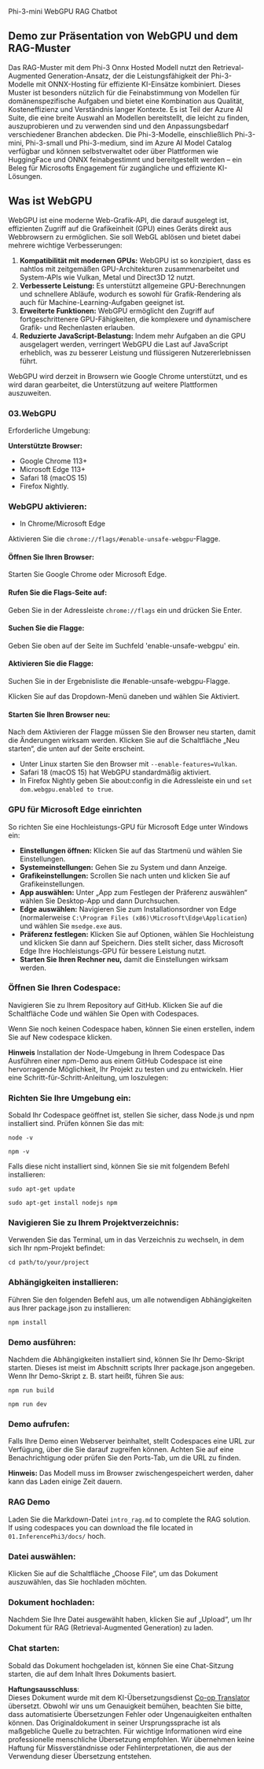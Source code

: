 <!--
CO_OP_TRANSLATOR_METADATA:
{
  "original_hash": "4aac6b8a5dcbbe9a32b47be30340cac2",
  "translation_date": "2025-05-07T10:18:16+00:00",
  "source_file": "code/08.RAG/rag_webgpu_chat/README.md",
  "language_code": "de"
}
-->
Phi-3-mini WebGPU RAG Chatbot

## Demo zur Präsentation von WebGPU und dem RAG-Muster
Das RAG-Muster mit dem Phi-3 Onnx Hosted Modell nutzt den Retrieval-Augmented Generation-Ansatz, der die Leistungsfähigkeit der Phi-3-Modelle mit ONNX-Hosting für effiziente KI-Einsätze kombiniert. Dieses Muster ist besonders nützlich für die Feinabstimmung von Modellen für domänenspezifische Aufgaben und bietet eine Kombination aus Qualität, Kosteneffizienz und Verständnis langer Kontexte. Es ist Teil der Azure AI Suite, die eine breite Auswahl an Modellen bereitstellt, die leicht zu finden, auszuprobieren und zu verwenden sind und den Anpassungsbedarf verschiedener Branchen abdecken. Die Phi-3-Modelle, einschließlich Phi-3-mini, Phi-3-small und Phi-3-medium, sind im Azure AI Model Catalog verfügbar und können selbstverwaltet oder über Plattformen wie HuggingFace und ONNX feinabgestimmt und bereitgestellt werden – ein Beleg für Microsofts Engagement für zugängliche und effiziente KI-Lösungen.

## Was ist WebGPU
WebGPU ist eine moderne Web-Grafik-API, die darauf ausgelegt ist, effizienten Zugriff auf die Grafikeinheit (GPU) eines Geräts direkt aus Webbrowsern zu ermöglichen. Sie soll WebGL ablösen und bietet dabei mehrere wichtige Verbesserungen:

1. **Kompatibilität mit modernen GPUs:** WebGPU ist so konzipiert, dass es nahtlos mit zeitgemäßen GPU-Architekturen zusammenarbeitet und System-APIs wie Vulkan, Metal und Direct3D 12 nutzt.
2. **Verbesserte Leistung:** Es unterstützt allgemeine GPU-Berechnungen und schnellere Abläufe, wodurch es sowohl für Grafik-Rendering als auch für Machine-Learning-Aufgaben geeignet ist.
3. **Erweiterte Funktionen:** WebGPU ermöglicht den Zugriff auf fortgeschrittenere GPU-Fähigkeiten, die komplexere und dynamischere Grafik- und Rechenlasten erlauben.
4. **Reduzierte JavaScript-Belastung:** Indem mehr Aufgaben an die GPU ausgelagert werden, verringert WebGPU die Last auf JavaScript erheblich, was zu besserer Leistung und flüssigeren Nutzererlebnissen führt.

WebGPU wird derzeit in Browsern wie Google Chrome unterstützt, und es wird daran gearbeitet, die Unterstützung auf weitere Plattformen auszuweiten.

### 03.WebGPU
Erforderliche Umgebung:

**Unterstützte Browser:** 
- Google Chrome 113+
- Microsoft Edge 113+
- Safari 18 (macOS 15)
- Firefox Nightly.

### WebGPU aktivieren:

- In Chrome/Microsoft Edge 

Aktivieren Sie die `chrome://flags/#enable-unsafe-webgpu`-Flagge.

#### Öffnen Sie Ihren Browser:
Starten Sie Google Chrome oder Microsoft Edge.

#### Rufen Sie die Flags-Seite auf:
Geben Sie in der Adressleiste `chrome://flags` ein und drücken Sie Enter.

#### Suchen Sie die Flagge:
Geben Sie oben auf der Seite im Suchfeld 'enable-unsafe-webgpu' ein.

#### Aktivieren Sie die Flagge:
Suchen Sie in der Ergebnisliste die #enable-unsafe-webgpu-Flagge.

Klicken Sie auf das Dropdown-Menü daneben und wählen Sie Aktiviert.

#### Starten Sie Ihren Browser neu:

Nach dem Aktivieren der Flagge müssen Sie den Browser neu starten, damit die Änderungen wirksam werden. Klicken Sie auf die Schaltfläche „Neu starten“, die unten auf der Seite erscheint.

- Unter Linux starten Sie den Browser mit `--enable-features=Vulkan`.
- Safari 18 (macOS 15) hat WebGPU standardmäßig aktiviert.
- In Firefox Nightly geben Sie about:config in die Adressleiste ein und `set dom.webgpu.enabled to true`.

### GPU für Microsoft Edge einrichten

So richten Sie eine Hochleistungs-GPU für Microsoft Edge unter Windows ein:

- **Einstellungen öffnen:** Klicken Sie auf das Startmenü und wählen Sie Einstellungen.
- **Systemeinstellungen:** Gehen Sie zu System und dann Anzeige.
- **Grafikeinstellungen:** Scrollen Sie nach unten und klicken Sie auf Grafikeinstellungen.
- **App auswählen:** Unter „App zum Festlegen der Präferenz auswählen“ wählen Sie Desktop-App und dann Durchsuchen.
- **Edge auswählen:** Navigieren Sie zum Installationsordner von Edge (normalerweise `C:\Program Files (x86)\Microsoft\Edge\Application`) und wählen Sie `msedge.exe` aus.
- **Präferenz festlegen:** Klicken Sie auf Optionen, wählen Sie Hochleistung und klicken Sie dann auf Speichern.
Dies stellt sicher, dass Microsoft Edge Ihre Hochleistungs-GPU für bessere Leistung nutzt.
- **Starten Sie Ihren Rechner neu,** damit die Einstellungen wirksam werden.

### Öffnen Sie Ihren Codespace:
Navigieren Sie zu Ihrem Repository auf GitHub.
Klicken Sie auf die Schaltfläche Code und wählen Sie Open with Codespaces.

Wenn Sie noch keinen Codespace haben, können Sie einen erstellen, indem Sie auf New codespace klicken.

**Hinweis** Installation der Node-Umgebung in Ihrem Codespace
Das Ausführen einer npm-Demo aus einem GitHub Codespace ist eine hervorragende Möglichkeit, Ihr Projekt zu testen und zu entwickeln. Hier eine Schritt-für-Schritt-Anleitung, um loszulegen:

### Richten Sie Ihre Umgebung ein:
Sobald Ihr Codespace geöffnet ist, stellen Sie sicher, dass Node.js und npm installiert sind. Prüfen können Sie das mit:
```
node -v
```
```
npm -v
```

Falls diese nicht installiert sind, können Sie sie mit folgendem Befehl installieren:
```
sudo apt-get update
```
```
sudo apt-get install nodejs npm
```

### Navigieren Sie zu Ihrem Projektverzeichnis:
Verwenden Sie das Terminal, um in das Verzeichnis zu wechseln, in dem sich Ihr npm-Projekt befindet:
```
cd path/to/your/project
```

### Abhängigkeiten installieren:
Führen Sie den folgenden Befehl aus, um alle notwendigen Abhängigkeiten aus Ihrer package.json zu installieren:

```
npm install
```

### Demo ausführen:
Nachdem die Abhängigkeiten installiert sind, können Sie Ihr Demo-Skript starten. Dieses ist meist im Abschnitt scripts Ihrer package.json angegeben. Wenn Ihr Demo-Skript z. B. start heißt, führen Sie aus:

```
npm run build
```
```
npm run dev
```

### Demo aufrufen:
Falls Ihre Demo einen Webserver beinhaltet, stellt Codespaces eine URL zur Verfügung, über die Sie darauf zugreifen können. Achten Sie auf eine Benachrichtigung oder prüfen Sie den Ports-Tab, um die URL zu finden.

**Hinweis:** Das Modell muss im Browser zwischengespeichert werden, daher kann das Laden einige Zeit dauern.

### RAG Demo
Laden Sie die Markdown-Datei `intro_rag.md` to complete the RAG solution. If using codespaces you can download the file located in `01.InferencePhi3/docs/` hoch.

### Datei auswählen:
Klicken Sie auf die Schaltfläche „Choose File“, um das Dokument auszuwählen, das Sie hochladen möchten.

### Dokument hochladen:
Nachdem Sie Ihre Datei ausgewählt haben, klicken Sie auf „Upload“, um Ihr Dokument für RAG (Retrieval-Augmented Generation) zu laden.

### Chat starten:
Sobald das Dokument hochgeladen ist, können Sie eine Chat-Sitzung starten, die auf dem Inhalt Ihres Dokuments basiert.

**Haftungsausschluss**:  
Dieses Dokument wurde mit dem KI-Übersetzungsdienst [Co-op Translator](https://github.com/Azure/co-op-translator) übersetzt. Obwohl wir uns um Genauigkeit bemühen, beachten Sie bitte, dass automatisierte Übersetzungen Fehler oder Ungenauigkeiten enthalten können. Das Originaldokument in seiner Ursprungssprache ist als maßgebliche Quelle zu betrachten. Für wichtige Informationen wird eine professionelle menschliche Übersetzung empfohlen. Wir übernehmen keine Haftung für Missverständnisse oder Fehlinterpretationen, die aus der Verwendung dieser Übersetzung entstehen.
